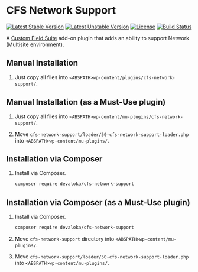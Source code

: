 # CFS Network Support

[![Latest Stable Version][stable-image]][stable-url]
[![Latest Unstable Version][unstable-image]][unstable-url]
[![License][license-image]][license-url]
[![Build Status][travis-image]][travis-url]

A [Custom Field Suite][custom-field-suite] add-on plugin that adds an ability to
support Network (Multisite environment).

## Manual Installation

1.  Just copy all files into `<ABSPATH>wp-content/plugins/cfs-network-support/`.

## Manual Installation (as a Must-Use plugin)

1.  Just copy all files into
    `<ABSPATH>wp-content/mu-plugins/cfs-network-support/`.

2.  Move `cfs-network-support/loader/50-cfs-network-support-loader.php`
    into `<ABSPATH>wp-content/mu-plugins/`.

## Installation via Composer

1.  Install via Composer.

    ```sh
    composer require devaloka/cfs-network-support
    ```

## Installation via Composer (as a Must-Use plugin)

1.  Install via Composer.

    ```sh
    composer require devaloka/cfs-network-support
    ```

2.  Move `cfs-network-support` directory into
    `<ABSPATH>wp-content/mu-plugins/`.

3.  Move `cfs-network-support/loader/50-cfs-network-support-loader.php`
    into `<ABSPATH>wp-content/mu-plugins/`.

[custom-field-suite]: https://ja.wordpress.org/plugins/custom-field-suite/

[stable-image]: https://poser.pugx.org/devaloka/cfs-network-support/v/stable
[stable-url]: https://packagist.org/packages/devaloka/cfs-network-support

[unstable-image]: https://poser.pugx.org/devaloka/cfs-network-support/v/unstable
[unstable-url]: https://packagist.org/packages/devaloka/cfs-network-support

[license-image]: https://poser.pugx.org/devaloka/cfs-network-support/license
[license-url]: https://packagist.org/packages/devaloka/cfs-network-support

[travis-image]: https://travis-ci.org/devaloka/cfs-network-support.svg?branch=master
[travis-url]: https://travis-ci.org/devaloka/cfs-network-support
